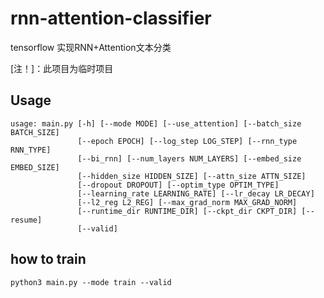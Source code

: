 # rnn-attention-classifier
tensorflow 实现RNN+Attention文本分类

[注！]：此项目为临时项目

## Usage
```
usage: main.py [-h] [--mode MODE] [--use_attention] [--batch_size BATCH_SIZE]
               [--epoch EPOCH] [--log_step LOG_STEP] [--rnn_type RNN_TYPE]
               [--bi_rnn] [--num_layers NUM_LAYERS] [--embed_size EMBED_SIZE]
               [--hidden_size HIDDEN_SIZE] [--attn_size ATTN_SIZE]
               [--dropout DROPOUT] [--optim_type OPTIM_TYPE]
               [--learning_rate LEARNING_RATE] [--lr_decay LR_DECAY]
               [--l2_reg L2_REG] [--max_grad_norm MAX_GRAD_NORM]
               [--runtime_dir RUNTIME_DIR] [--ckpt_dir CKPT_DIR] [--resume]
               [--valid]
```
## how to train
```
python3 main.py --mode train --valid
```

